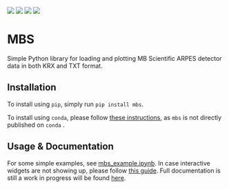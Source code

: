 [![](https://img.shields.io/github/release/mueslo/mbs.svg?style=flat-square)](https://github.com/mueslo/mbs/releases)
[![](https://img.shields.io/pypi/v/mbs.svg?style=flat-square)](https://pypi.org/project/mbs/)<!--
[![](https://img.shields.io/github/workflow/status/mueslo/mbs/tests.yml?branch=master&style=flat-square)](https://github.com/mueslo/mbs/actions/workflows/tests.yml)-->
[![](https://img.shields.io/readthedocs/mbsutils.svg?style=flat-square)](https://mbsutils.readthedocs.io)
[![](https://img.shields.io/github/license/mueslo/mbs.svg?style=flat-square)](https://github.com/mueslo/mbs/blob/master/LICENSE)


# MBS

Simple Python library for loading and plotting MB Scientific ARPES detector data in both KRX and TXT format.

## Installation

To install using `pip`, simply run `pip install mbs`.

To install using `conda`, please follow [these instructions](https://docs.conda.io/projects/conda/en/latest/user-guide/tasks/manage-pkgs.html#installing-non-conda-packages), as `mbs` is not directly published on `conda` .

## Usage & Documentation

For some simple examples, see [mbs_example.ipynb](examples/mbs_example.ipynb). In case interactive widgets are not showing up, please follow [this guide](https://ipywidgets.readthedocs.io/en/stable/user_install.html).
Full documentation is still a work in progress will be found [here](https://mbsutils.readthedocs.org).

